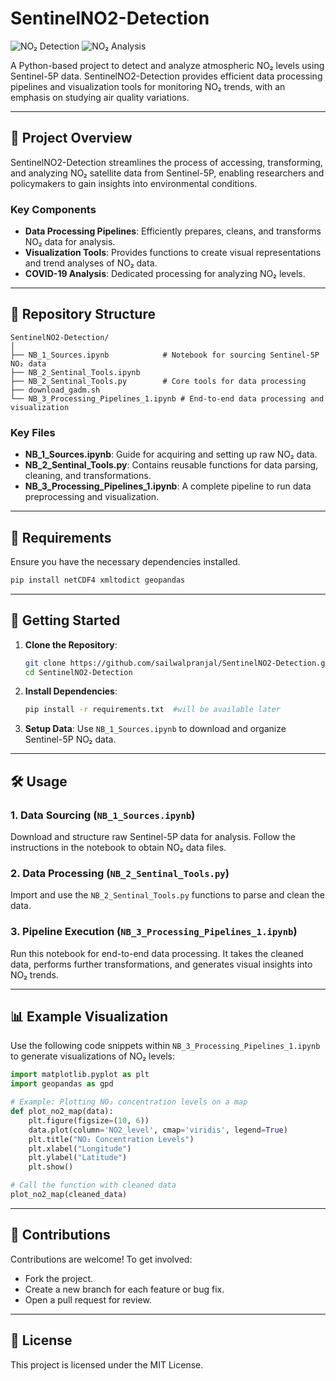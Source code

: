 # SentinelNO2-Detection

![NO₂ Detection](https://img.shields.io/badge/Sentinel-5P-blue) ![NO₂ Analysis](https://img.shields.io/badge/NO₂-Detection-brightgreen)

A Python-based project to detect and analyze atmospheric NO₂ levels using Sentinel-5P data. SentinelNO2-Detection provides efficient data processing pipelines and visualization tools for monitoring NO₂ trends, with an emphasis on studying air quality variations.

---

## 📑 Project Overview

SentinelNO2-Detection streamlines the process of accessing, transforming, and analyzing NO₂ satellite data from Sentinel-5P, enabling researchers and policymakers to gain insights into environmental conditions.

### Key Components
- **Data Processing Pipelines**: Efficiently prepares, cleans, and transforms NO₂ data for analysis.
- **Visualization Tools**: Provides functions to create visual representations and trend analyses of NO₂ data.
- **COVID-19 Analysis**: Dedicated processing for analyzing NO₂ levels.

---

## 📂 Repository Structure

```plaintext
SentinelNO2-Detection/
│
├── NB_1_Sources.ipynb            # Notebook for sourcing Sentinel-5P NO₂ data
├── NB_2_Sentinal_Tools.ipynb
├── NB_2_Sentinal_Tools.py        # Core tools for data processing
├── download_gadm.sh
└── NB_3_Processing_Pipelines_1.ipynb # End-to-end data processing and visualization
```

### Key Files

- **NB_1_Sources.ipynb**: Guide for acquiring and setting up raw NO₂ data.
- **NB_2_Sentinal_Tools.py**: Contains reusable functions for data parsing, cleaning, and transformations.
- **NB_3_Processing_Pipelines_1.ipynb**: A complete pipeline to run data preprocessing and visualization.

---

## 🔧 Requirements

Ensure you have the necessary dependencies installed.

```bash
pip install netCDF4 xmltodict geopandas
```
---

## 🚀 Getting Started

1. **Clone the Repository**:
   ```bash
   git clone https://github.com/sailwalpranjal/SentinelNO2-Detection.git
   cd SentinelNO2-Detection
   ```

2. **Install Dependencies**:
   ```bash
   pip install -r requirements.txt  #will be available later
   ```

3. **Setup Data**:
   Use `NB_1_Sources.ipynb` to download and organize Sentinel-5P NO₂ data.

---

## 🛠️ Usage

### 1. Data Sourcing (`NB_1_Sources.ipynb`)

Download and structure raw Sentinel-5P data for analysis. Follow the instructions in the notebook to obtain NO₂ data files.

### 2. Data Processing (`NB_2_Sentinal_Tools.py`)

Import and use the `NB_2_Sentinal_Tools.py` functions to parse and clean the data.

### 3. Pipeline Execution (`NB_3_Processing_Pipelines_1.ipynb`)

Run this notebook for end-to-end data processing. It takes the cleaned data, performs further transformations, and generates visual insights into NO₂ trends.

---

## 📊 Example Visualization

Use the following code snippets within `NB_3_Processing_Pipelines_1.ipynb` to generate visualizations of NO₂ levels:

```python
import matplotlib.pyplot as plt
import geopandas as gpd

# Example: Plotting NO₂ concentration levels on a map
def plot_no2_map(data):
    plt.figure(figsize=(10, 6))
    data.plot(column='NO2_level', cmap='viridis', legend=True)
    plt.title("NO₂ Concentration Levels")
    plt.xlabel("Longitude")
    plt.ylabel("Latitude")
    plt.show()

# Call the function with cleaned data
plot_no2_map(cleaned_data)
```

---

## 👥 Contributions

Contributions are welcome! To get involved:
- Fork the project.
- Create a new branch for each feature or bug fix.
- Open a pull request for review.

---

## 📜 License

This project is licensed under the MIT License.


